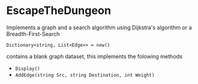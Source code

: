 # EscapeTheDungeon

Implements a graph and a search algorithm using Dijkstra's algorithm or a Breadth-First-Search

```
Dictionary<string, List<Edge>> = new()
```

contains a blank graph dataset, this implements the folowing methods
- `Display()`
- `AddEdge(string Src, string Destination, int Weight)`
